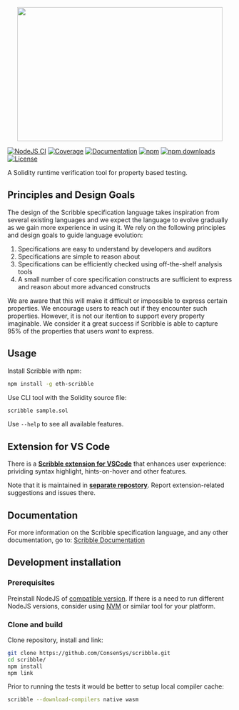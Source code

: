 <p align="center">
  <img width="460" height="300" src="static/logo.png">
</p>

[![NodeJS CI](https://github.com/ConsenSys/scribble/actions/workflows/node.js.yaml/badge.svg)](https://github.com/ConsenSys/scribble/actions/workflows/node.js.yaml)
[![Coverage](https://codecov.io/gh/ConsenSys/scribble/branch/develop/graph/badge.svg?token=yVZzF90k9k)](https://codecov.io/gh/ConsenSys/scribble)
[![Documentation](https://aleen42.github.io/badges/src/gitbook_2.svg)](https://docs.scribble.codes)
[![npm](https://img.shields.io/npm/v/eth-scribble)](https://www.npmjs.com/package/eth-scribble)
[![npm downloads](https://img.shields.io/npm/dm/eth-scribble.svg)](https://www.npmjs.com/package/eth-scribble)
[![License](https://img.shields.io/badge/License-Apache%202.0-blue.svg)](https://opensource.org/licenses/Apache-2.0)

A Solidity runtime verification tool for property based testing.

## Principles and Design Goals

The design of the Scribble specification language takes inspiration from several existing
languages and we expect the language to evolve gradually as we gain more experience
in using it. We rely on the following principles and design goals to guide language
evolution:

1. Specifications are easy to understand by developers and auditors
2. Specifications are simple to reason about
3. Specifications can be efficiently checked using off-the-shelf analysis tools
4. A small number of core specification constructs are sufficient to express and reason about more advanced constructs

We are aware that this will make it difficult or impossible to express certain
properties. We encourage users to reach out if they encounter such properties. However, it
is not our itention to support every property imaginable. We consider it a great success if
Scribble is able to capture 95% of the properties that users _want_ to express.

## Usage

Install Scribble with npm:

```bash
npm install -g eth-scribble
```

Use CLI tool with the Solidity source file:

```bash
scribble sample.sol
```

Use `--help` to see all available features.

## Extension for VS Code

There is a [**Scribble extension for VSCode**](https://marketplace.visualstudio.com/items?itemName=diligence.vscode-scribble) that enhances user experience: prividing syntax highlight, hints-on-hover and other features.

Note that it is maintained in [**separate repostory**](https://github.com/ConsenSys/vscode-scribble). Report extension-related suggestions and issues there.

## Documentation

For more information on the Scribble specification language, and any other documentation, go to: [Scribble Documentation](https://docs.scribble.codes)

## Development installation

### Prerequisites

Preinstall NodeJS of [compatible version](/.nvmrc). If there is a need to run different NodeJS versions, consider using [NVM](https://github.com/nvm-sh/nvm) or similar tool for your platform.

### Clone and build

Clone repository, install and link:

```bash
git clone https://github.com/ConsenSys/scribble.git
cd scribble/
npm install
npm link
```

Prior to running the tests it would be better to setup local compiler cache:

```bash
scribble --download-compilers native wasm
```
